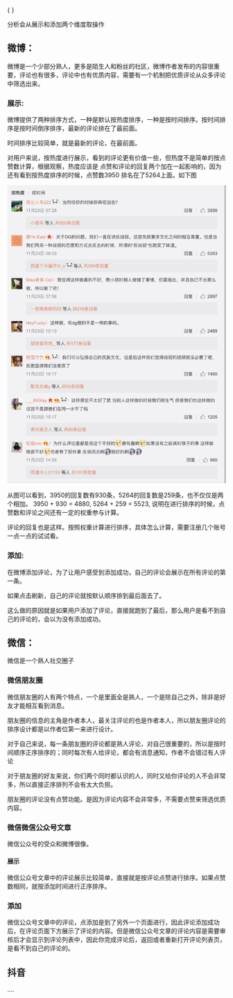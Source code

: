 {
}


分析会从展示和添加两个维度取操作



## 微博：

微博是一个少部分熟人，更多是陌生人和粉丝的社区，微博作者发布的内容很重要，评论也有很多，评论中也有优质内容，需要有一个机制把优质评论从众多评论中筛选出来。

### 展示:

微博提供了两种排序方式，一种是默认按热度排序，一种是按时间排序。按时间排序是按时间倒序排序，最新的评论排在了最前面。

时间排序比较简单，就是最新的评论，在最前面。

对用户来说，按热度进行展示，看到的评论更有价值一些，但热度不是简单的按点赞数计算，根据观察，热度应该是 点赞和评论的回复两个加在一起影响的，因为还有看到按热度排序的时候，点赞数3950 排名在了5264上面。如下图

![avatar](/static/2018/11/img/1.png)

从图可以看到，3950的回复数有930条，5264的回复数是259条，也不仅仅是两个相加。
3950 + 930 = 4880, 5264 + 259 = 5523, 说明在进行排序的时候，点赞数和评论之间还有一定的权重参与计算。


评论的回复也是这样。按照权重计算进行排序，具体怎么计算，需要注册几个账号一点一点的试试看。




### 添加:

在微博添加评论，为了让用户感受到添加成功，自己的评论会展示在所有评论的第一条。

如果点击刷新，自己的评论就按默认顺序排到最后面去了。

这么做的原因就是如果用户添加了评论，直接就跑到了最后，那么用户是看不到自己的评论的，会以为没有添加成功。


## 微信：

微信是一个熟人社交圈子

### 微信朋友圈

微信朋友圈的人有两个特点，一个是里面全是熟人，一个是除自己之外，除非是好友才能相互看到消息。

朋友圈的信息的主角是作者本人，最关注评论的也是作者本人，所以朋友圈评论的排序设计都是以作者位第一来进行设计。

对于自己来说，每一条朋友圈的评论都是熟人评论，对自己很重要的，所以是按时间顺序正序排序的；同时每次有人给评论，都会有消息通知，作者不会错过有人评论

对于朋友圈的好友来说，你们两个同时都认识的人，同时又给你评论的人不会非常多，所以直接正序排列不会有太大负担。

朋友圈的评论没有点赞功能。是因为评论内容不会非常多，不需要点赞来筛选优质内容。

### 微信微信公众号文章

微信公众号的受众和微博很像。

#### 展示

微信公众号文章中的评论展示比较简单，直接就是按评论点赞进行排序。如果点赞数相同，就按添加时间进行正序排序。

### 添加

微信公众号文章中的评论，点添加是到了另外一个页面进行，因此评论添加成功后，在评论页面下方展示了评论的内容。但是微信公众号文章的评论内容是需要审核后才会显示到评论列表中，因此你完成评论后，返回或者重新打开评论列表页，是看不到自己的评论的。


## 抖音

....